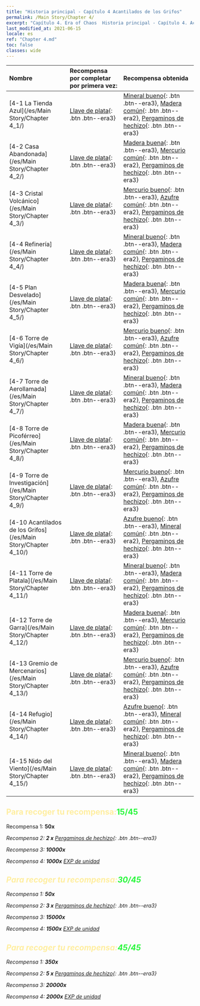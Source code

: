 ```yaml
---
title: "Historia principal - Capítulo 4 Acantilados de los Grifos"
permalink: /Main Story/Chapter 4/
excerpt: "Capítulo 4. Era of Chaos  Historia principal - Capítulo 4. Acantilados de los Grifos"
last_modified_at: 2021-06-15
locale: es
ref: "Chapter 4.md"
toc: false
classes: wide
---
```


  | Nombre |  Recompensa por completar por primera vez: | Recompensa obtenida |
  |:------------|:------------|:------------| 
  | [4-1 La Tienda Azul](/es/Main Story/Chapter 4_1/) | [Llave de plata](/ItemsES/con_693/){: .btn .btn--era3} | [Mineral bueno](/ItemsES/mat_12/){: .btn .btn--era3}, [Madera común](/ItemsES/mat_7/){: .btn .btn--era2}, [Pergaminos de hechizo](/ItemsES/con_694/){: .btn .btn--era3} |
  | [4-2 Casa Abandonada](/es/Main Story/Chapter 4_2/) | [Llave de plata](/ItemsES/con_693/){: .btn .btn--era3} | [Madera buena](/ItemsES/mat_13/){: .btn .btn--era3}, [Mercurio común](/ItemsES/mat_8/){: .btn .btn--era2}, [Pergaminos de hechizo](/ItemsES/con_694/){: .btn .btn--era3} |
  | [4-3 Cristal Volcánico](/es/Main Story/Chapter 4_3/) | [Llave de plata](/ItemsES/con_693/){: .btn .btn--era3} | [Mercurio bueno](/ItemsES/mat_14/){: .btn .btn--era3}, [Azufre común](/ItemsES/mat_9/){: .btn .btn--era2}, [Pergaminos de hechizo](/ItemsES/con_694/){: .btn .btn--era3} |
  | [4-4 Refinería](/es/Main Story/Chapter 4_4/) | [Llave de plata](/ItemsES/con_693/){: .btn .btn--era3} | [Mineral bueno](/ItemsES/mat_12/){: .btn .btn--era3}, [Madera común](/ItemsES/mat_7/){: .btn .btn--era2}, [Pergaminos de hechizo](/ItemsES/con_694/){: .btn .btn--era3} |
  | [4-5 Plan Desvelado](/es/Main Story/Chapter 4_5/) | [Llave de plata](/ItemsES/con_693/){: .btn .btn--era3} | [Madera buena](/ItemsES/mat_13/){: .btn .btn--era3}, [Mercurio común](/ItemsES/mat_8/){: .btn .btn--era2}, [Pergaminos de hechizo](/ItemsES/con_694/){: .btn .btn--era3} |
  | [4-6 Torre de Vigía](/es/Main Story/Chapter 4_6/) | [Llave de plata](/ItemsES/con_693/){: .btn .btn--era3} | [Mercurio bueno](/ItemsES/mat_14/){: .btn .btn--era3}, [Azufre común](/ItemsES/mat_9/){: .btn .btn--era2}, [Pergaminos de hechizo](/ItemsES/con_694/){: .btn .btn--era3} |
  | [4-7 Torre de Aerollamada](/es/Main Story/Chapter 4_7/) | [Llave de plata](/ItemsES/con_693/){: .btn .btn--era3} | [Mineral bueno](/ItemsES/mat_12/){: .btn .btn--era3}, [Madera común](/ItemsES/mat_7/){: .btn .btn--era2}, [Pergaminos de hechizo](/ItemsES/con_694/){: .btn .btn--era3} |
  | [4-8 Torre de Picoférreo](/es/Main Story/Chapter 4_8/) | [Llave de plata](/ItemsES/con_693/){: .btn .btn--era3} | [Madera buena](/ItemsES/mat_13/){: .btn .btn--era3}, [Mercurio común](/ItemsES/mat_8/){: .btn .btn--era2}, [Pergaminos de hechizo](/ItemsES/con_694/){: .btn .btn--era3} |
  | [4-9 Torre de Investigación](/es/Main Story/Chapter 4_9/) | [Llave de plata](/ItemsES/con_693/){: .btn .btn--era3} | [Mercurio bueno](/ItemsES/mat_14/){: .btn .btn--era3}, [Azufre común](/ItemsES/mat_9/){: .btn .btn--era2}, [Pergaminos de hechizo](/ItemsES/con_694/){: .btn .btn--era3} |
  | [4-10 Acantilados de los Grifos](/es/Main Story/Chapter 4_10/) | [Llave de plata](/ItemsES/con_693/){: .btn .btn--era3} | [Azufre bueno](/ItemsES/mat_15/){: .btn .btn--era3}, [Mineral común](/ItemsES/mat_6/){: .btn .btn--era2}, [Pergaminos de hechizo](/ItemsES/con_694/){: .btn .btn--era3} |
  | [4-11 Torre de Platala](/es/Main Story/Chapter 4_11/) | [Llave de plata](/ItemsES/con_693/){: .btn .btn--era3} | [Mineral bueno](/ItemsES/mat_12/){: .btn .btn--era3}, [Madera común](/ItemsES/mat_7/){: .btn .btn--era2}, [Pergaminos de hechizo](/ItemsES/con_694/){: .btn .btn--era3} |
  | [4-12 Torre de Garra](/es/Main Story/Chapter 4_12/) | [Llave de plata](/ItemsES/con_693/){: .btn .btn--era3} | [Madera buena](/ItemsES/mat_13/){: .btn .btn--era3}, [Mercurio común](/ItemsES/mat_8/){: .btn .btn--era2}, [Pergaminos de hechizo](/ItemsES/con_694/){: .btn .btn--era3} |
  | [4-13 Gremio de Mercenarios](/es/Main Story/Chapter 4_13/) | [Llave de plata](/ItemsES/con_693/){: .btn .btn--era3} | [Mercurio bueno](/ItemsES/mat_14/){: .btn .btn--era3}, [Azufre común](/ItemsES/mat_9/){: .btn .btn--era2}, [Pergaminos de hechizo](/ItemsES/con_694/){: .btn .btn--era3} |
  | [4-14 Refugio](/es/Main Story/Chapter 4_14/) | [Llave de plata](/ItemsES/con_693/){: .btn .btn--era3} | [Azufre bueno](/ItemsES/mat_15/){: .btn .btn--era3}, [Mineral común](/ItemsES/mat_6/){: .btn .btn--era2}, [Pergaminos de hechizo](/ItemsES/con_694/){: .btn .btn--era3} |
  | [4-15 Nido del Viento](/es/Main Story/Chapter 4_15/) | [Llave de plata](/ItemsES/con_693/){: .btn .btn--era3} | [Mineral bueno](/ItemsES/mat_12/){: .btn .btn--era3}, [Madera común](/ItemsES/mat_7/){: .btn .btn--era2}, [Pergaminos de hechizo](/ItemsES/con_694/){: .btn .btn--era3} |


## <span style="color: #ffeea0">Para recoger tu recompensa:</span><span style="color: #27f73a">15/45</span>

 Recompensa 1:  **50x** <i class="fas fa-gem"/>

 Recompensa 2: **2 x** [Pergaminos de hechizo](/ItemsES/con_694/){: .btn .btn--era3}

 Recompensa 3:  **10000x** <i class="fas fa-coins"/>

 Recompensa 4:  **1000x** [EXP de unidad](/ItemsES/con_902/)



## <span style="color: #ffeea0">Para recoger tu recompensa:</span><span style="color: #27f73a">30/45</span>

 Recompensa 1:  **50x** <i class="fas fa-gem"/>

 Recompensa 2: **3 x** [Pergaminos de hechizo](/ItemsES/con_694/){: .btn .btn--era3}

 Recompensa 3:  **15000x** <i class="fas fa-coins"/>

 Recompensa 4:  **1500x** [EXP de unidad](/ItemsES/con_902/)



## <span style="color: #ffeea0">Para recoger tu recompensa:</span><span style="color: #27f73a">45/45</span>

 Recompensa 1:  **350x** <i class="fas fa-gem"/>

 Recompensa 2: **5 x** [Pergaminos de hechizo](/ItemsES/con_694/){: .btn .btn--era3}

 Recompensa 3:  **20000x** <i class="fas fa-coins"/>

 Recompensa 4:  **2000x** [EXP de unidad](/ItemsES/con_902/)

